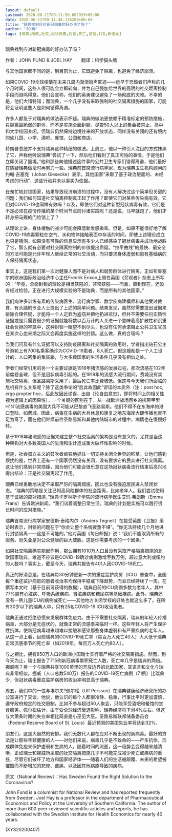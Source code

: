 ```yaml
---
layout: default
Lastmod: 2020-06-21T09:11:50.062933+00:00
date: 2020-06-21T09:11:48.136208+00:00
title: "瑞典找到应对新冠病毒的好办法了吗？"
author: "JOHN"
tags: [瑞典,隔离,社交,冠状病毒,封锁,死亡,证据,ICU,新语丝]
---
```


瑞典找到应对新冠病毒的好办法了吗？

作者：JOHN FUND & JOEL HAY　　翻译：科学猫头鹰

与其他国家都不同的是，到目前为止，它既避免了隔离，也避免了经济崩溃。

如果COVID-19全球疫情在未来几周内渐渐销声匿迹——远早于恐慌者们声称的几个月时间，这些人很可能会立即转向，并为自己强加给世界的高明的社交距离控制手段而自鸣得意。他们会宣称，他们的英勇建议避免了一场彻底的灾难。不幸的是，他们大错特错；而瑞典，一个几乎没有采取强制的社交隔离措施的国家，可能将会证明这些人是如何错得离谱。

许多人都急于对瑞典的做法表示怀疑。瑞典的做法更依赖于精准标定的预防措施，只隔离最脆弱的群体，而不是实施全面封锁。尽管50人以上的集会被禁止，高中和大学校园关闭，但瑞典仍然保持边境往来的开放状态，同样没有关闭的还有境内的幼儿园、小学、酒吧、餐馆、公园和商店。

特朗普总统并不支持瑞典这种精细的做法。上周三，他以一种引人注目的方式抹黑了它，声称他听说瑞典“尝试了一下，然后他们看到了真正可怕的事情，于是他们立即关闭了国境。”他和那些向他描述这件事的公共卫生专家们错得离谱，他们最好在质疑瑞典做法时再努力一些。瑞典前首席流行病学家、现为瑞典卫生机构顾问的约翰·吉塞克（Johan Giesecke）表示，其他国家“采取了基于政治层面的、未经考虑的行动”，这些行动并未以事实为依据。

在匆忙地封锁国家，结果导致经济崩溃的过程中，没有人解决过这个简单但关键的问题：我们如何知道社交隔离控制真正起了作用？即使它们对某些传染病有效，它们对COVID-19也同样有效吗？以及，即使它们对这种新型冠状病毒有效，它们是不是必须在疫情传播的某个时间节点前付诸实践呢？还是说，马早就跑了，他们才转身把马厩的门给锁上了？

从理论上讲，身体接触的减少可能会降低新发感染率。但是，如果不能很好地了解COVID-19病毒颗粒在空气、水和物体接触表面中存活的时间，即使上述理论成立也只是猜测。如果没有可靠的信息显示有多少人已经感染了冠状病毒并成功地战胜了它，那么就有必要对社交隔离控制的价值提出质疑。“拉平曲线”的最快、最安全的方法可能是允许年轻人继续正常的社交活动，而只要求身体虚弱和患有基础病的人保持隔离状态。

事实上，这是我们第一次对健康人而不是对病人和弱势群体进行隔离。正如布鲁塞尔的欧洲国际政治经济中心主任Fredrik Erixon上周在英国《旁观者》杂志上所写的：“毕竟，全面封锁的理论是相当狭隘的，非常狭隘——而且，直到现在，还没有经过检验。正在进行大规模实验的不是瑞典，而是所有的其他国家。”

我们向许多训练有素的传染病医生、流行病学家、数学疾病建模师和其他受过教育、有头脑的专业人士提出了上述的简单问题。结果发现，虽然你需要提出证据来排除合理怀疑，才能将一个人定罪为盗窃并把他扔进监狱，但并不需要任何实质性证据或是只需要很少的证据就能将数以百万计的人关进一个意味着高扩散性和沉重社会负担的牢笼中，这种封锁一眼望不到尽头，也没有任何承诺阻止公共卫生官员在某次心血来潮之际又会再度实施这样的封锁。这么做，真的合理吗？

当我们问及有什么证据可以支持防疫隔离和社交隔离的效用时，学者指出钻石公主号游轮上有700名乘客确诊为COVID-19患者，8人死亡。但这艘船是一个人工设计的、人口密集的集装箱，与大多数国家的生活条件几乎没有相似之处。

学者们经常引用的另一个主要证据是1918年猪流感的发展过程，那次流感在102年前席卷全球，但不是冠状病毒引起的。在1918年的流感大流行期间，费城没有实施社交隔离，但圣路易斯采用了，最后死亡率比费城低。但这与今天我们所面临的危机有什么关系呢？除了这类争论的“后此故因此”谬误的本质外（注：post hoc, ergo propter hoc，后此故因此谬误，出自《论自由意志》，即将时间上的相关性视为逻辑上的因果性），一个关键的区别在于，从一战欧洲战场回乡的携带甲型H1N1流感病毒的美国大兵不可能从巴黎直飞圣路易斯。他们不得不在东海岸的港口登陆，如费城。因此，病毒在生病的大兵休息和康复之地东海岸大肆传播也就不足为奇了，而在他们继续前往圣路易斯和其他内陆城市的过程中，病情也在慢慢好转。

基于1918年猪流感的证据来建立整个社交距离的架构是没有意义的，尤其是当这种架构对大多数美国人的生活和生计造成重大破坏性影响的时候。

但是，社会孤立主义的鼓吹者疯狂地抓住一切支持关闭全世界的稻草。让他们感到烦扰的是，世界上还有一个国家仍然没有关闭，没有要求它的民众进行社交隔离。这让他们感到非常烦躁，因为他们可能会很乐意在这场冠状病毒流行结束后高兴地得出结论：正是社交隔离起了作用。

瑞典已经勇敢地决定不采取严厉的隔离措施，因此也没有强迫居民进入禁闭状态。“瑞典的策略是关注已知高风险群体的社会距离，比如老年人。我们尝试使用基于证据的应对措施，”瑞典卡罗林斯卡学院的流行病学医生艾玛·弗朗斯（Emma Frans）告诉欧洲新闻。“我们试着调整日常生活。瑞典的计划是实施可以践行很长时间的应对措施。”

瑞典首席流行病学家安德斯·泰格内尔（Anders Tegnell）在接受英国《卫报》采访时表示，封锁的问题在于“你会让整个系统疲惫不堪”。“你无法持续几个月地进行封锁隔离——这是不可能的，”他对英国《每日邮报》说：“我们不能取消所有的服务。而失业是对公众健康的巨大威胁。这是你需要考虑的一个因素。”

如果社交隔离确实能起作用，那么拥有1010万人口且没有采取严格隔离措施的北欧国家瑞典，难道不应该是COVID-19确诊病例激增至数万例，超过意大利或纽约的人数吗？事实上，截至今天，瑞典共报告有401人因COVID-19死亡。

真正的好消息是，在瑞典每30分钟更新一次的重症监护病房（ICU）普查中，全国每个重症监护病房的患者收治率均保持平稳或下降趋势，而且已经持续了一周。在撰写本文时（基于目前可获得的数据），瑞典目前的ICU病例多数为老年人，其中77%患有心脏病、呼吸系统疾病、肾脏疾病和糖尿病等基础疾病。此外，瑞典还没有一例儿童ICU的病例或死亡——其他地方关闭学校的好处也就这么多了。在所有30岁以下的瑞典人中，只有25名COVID-19 ICU收治患者。

瑞典正通过拒绝恐慌来发展群体免疫力。由于不需要社交隔离，瑞典的年轻人传播病毒，大部分是无症状的，就像正常的流感季来临时一样。这些年轻人将产生保护性抗体，使新冠病毒越来越难以接触和感染那些身体虚弱和有严重疾病的老年人。从这一点上看，目前瑞典的COVID-19死亡率（每百万人死亡40人）大大低于瑞典正常流感季节的死亡率（如2018年，每百万人死亡约80人）。

与之相比，拥有850万人口的欧洲小国瑞士实行着严格的社交隔离措施。然而，到今天为止，瑞士报告了715例新冠病毒累积死亡人数，死亡率几乎是瑞典的两倍。挪威呢？另一个与瑞典共享1000英里的开放边界的北欧国家，其语言和文化与瑞典非常相似。挪威（人口总数540万）报告的COVID-19死亡病例（71例）比瑞典少，但冠状病毒重症监护病房的收治率明显高于瑞典。

周五，我们中的一位与埃尔夫?佩尔松（Ulf Persson）在瑞典健康经济研究所的办公室进行了交谈。他说，他认识的每个人都很冷静、稳重，行事比平时更加谨慎，遵守政府规定的社交限制，比如不参与超过50人聚会，只能享受酒吧和餐馆的堂食服务。佩尔松估计，由于受全球经济衰退影响，瑞典经济将下滑4%左右。但这与大萧条时期的失业率相比简直是小巫见大巫。圣路易斯联邦储备委员会（Federal Reserve Board of St. Louis）最近预测的美国失业率将达到32%。

朋友们，这是大自然的安排。我们无数代人都在应对不断出现的新病毒。最好的方法是让那些年轻健康的人——对他们来说，病毒几乎是不致命的——产生抗体，形成群体免疫来保护虚弱和生病的人。随着时间的流逝，这一趋势会变得越来越清晰，正如瑞士和挪威所采取的社交隔离措施几乎不可能完成减少死亡或疾病的重任，尽管它们破坏了地方和国家经济体——随着人们的生活被颠覆、未来的希望被摧毁而不断增加的悲惨、苦痛，以及因其他病原导致的疾病。

原文（National Review）：Has Sweden Found the Right Solution to the Coronavirus?

John Fund is a columnist for National Review and has reported frequently from Sweden. Joel Hay is a professor in the department of Pharmaceutical Economics and Policy at the University of Southern California. The author of more than 600 peer-reviewed scientific articles and reports, he has collaborated with the Swedish Institute for Health Economics for nearly 40 years.

(XYS20200407)

